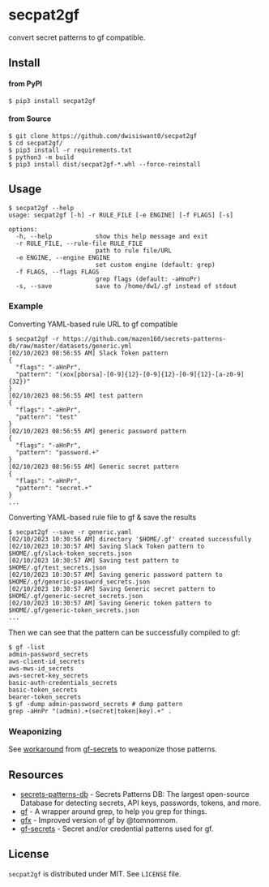 # secpat2gf

convert secret patterns to gf compatible.

## Install

#### from PyPI

```console
$ pip3 install secpat2gf
```

#### from Source

```console
$ git clone https://github.com/dwisiswant0/secpat2gf
$ cd secpat2gf/
$ pip3 install -r requirements.txt
$ python3 -m build
$ pip3 install dist/secpat2gf-*.whl --force-reinstall
```

## Usage

```console
$ secpat2gf --help
usage: secpat2gf [-h] -r RULE_FILE [-e ENGINE] [-f FLAGS] [-s]

options:
  -h, --help            show this help message and exit
  -r RULE_FILE, --rule-file RULE_FILE
                        path to rule file/URL
  -e ENGINE, --engine ENGINE
                        set custom engine (default: grep)
  -f FLAGS, --flags FLAGS
                        grep flags (default: -aHnoPr)
  -s, --save            save to /home/dw1/.gf instead of stdout
```

### Example

Converting YAML-based rule URL to gf compatible

```console
$ secpat2gf -r https://github.com/mazen160/secrets-patterns-db/raw/master/datasets/generic.yml
[02/10/2023 08:56:55 AM] Slack Token pattern
{
  "flags": "-aHnPr",
  "pattern": "(xox[pborsa]-[0-9]{12}-[0-9]{12}-[0-9]{12}-[a-z0-9]{32})"
}
[02/10/2023 08:56:55 AM] test pattern
{
  "flags": "-aHnPr",
  "pattern": "test"
}
[02/10/2023 08:56:55 AM] generic password pattern
{
  "flags": "-aHnPr",
  "pattern": "password.+"
}
[02/10/2023 08:56:55 AM] Generic secret pattern
{
  "flags": "-aHnPr",
  "pattern": "secret.+"
}
...
```

Converting YAML-based rule file to gf & save the results

```console
$ secpat2gf --save -r generic.yaml
[02/10/2023 10:30:56 AM] directory '$HOME/.gf' created successfully
[02/10/2023 10:30:57 AM] Saving Slack Token pattern to $HOME/.gf/slack-token_secrets.json
[02/10/2023 10:30:57 AM] Saving test pattern to $HOME/.gf/test_secrets.json
[02/10/2023 10:30:57 AM] Saving generic password pattern to $HOME/.gf/generic-password_secrets.json
[02/10/2023 10:30:57 AM] Saving Generic secret pattern to $HOME/.gf/generic-secret_secrets.json
[02/10/2023 10:30:57 AM] Saving Generic token pattern to $HOME/.gf/generic-token_secrets.json
...
```

Then we can see that the pattern can be successfully compiled to gf:

```console
$ gf -list
admin-password_secrets
aws-client-id_secrets
aws-mws-id_secrets
aws-secret-key_secrets
basic-auth-credentials_secrets
basic-token_secrets
bearer-token_secrets
$ gf -dump admin-password_secrets # dump pattern
grep -aHnPr "(admin).+(secret|token|key).+" .
```

### Weaponizing

See [workaround](https://github.com/dwisiswant0/gf-secrets#workaround-recycle) from [gf-secrets](https://github.com/dwisiswant0/gf-secrets) to weaponize those patterns.

## Resources

- [secrets-patterns-db](https://github.com/mazen160/secrets-patterns-db) - Secrets Patterns DB: The largest open-source Database for detecting secrets, API keys, passwords, tokens, and more.
- [gf](https://github.com/tomnomnom/gf) - A wrapper around grep, to help you grep for things.
- [gfx](https://github.com/dwisiswant0/gfx) - Improved version of gf by @tomnomnom.
- [gf-secrets](https://github.com/dwisiswant0/gf-secrets) - Secret and/or credential patterns used for gf.

## License

`secpat2gf` is distributed under MIT. See `LICENSE` file.